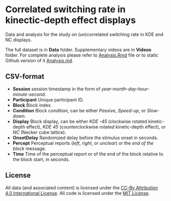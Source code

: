 # Correlated switching rate in kinectic-depth effect displays

Data and analysis for the study on (un)correlated switching rate in KDE and NC displays.

The full dataset is in **Data** folder. Supplementary videos are in **Videos** folder. For complete analysis please refer to [Analysis.Rmd](Analysis.Rmd) file or to static Github version of it [Analysis.md](Analysis.md).

## CSV-format

* **Session**  session timestamp in the form of _year-month-day-hour-minute-second_.
* **Participant** Unique participant ID.
* **Block** Block index.
* **Condition** Block condition, can be either _Passive_, _Speed-up_, or _Slow-down_.
* **Display** Block display, can be either _KDE -45_ (clockwise rotated kinetic-depth effect), _KDE 45_ (counterclockwise rotated kinetic-depth effect), or _NC_ (Necker cube lattice).
* **OnsetDelay** Randomized delay before the stimulus onset in seconds.
* **Percept** Perceptual reports (_left_, _right_, or _unclear_) or the _end of the block_ message.
* **Time** Time of the perceptual report or of the end of the block relative to the block start, in seconds.

## License
All data (and associated content) is licensed under the [CC-By Attribution 4.0 International License](https://creativecommons.org/licenses/by/4.0/). All code is licensed
under the [MIT License](http://www.opensource.org/licenses/mit-license.php).
